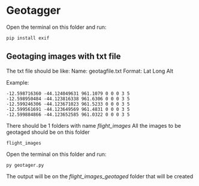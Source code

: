 # Geotagger

Open the terminal on this folder and run:
```
pip install exif
```

## Geotaging images with txt file

The txt file should be like:
Name: geotagfile.txt
Format:
Lat Long Alt

Example:
```
-12.598716360 -44.124049631 961.1079 0 0 0 3 5
-12.598950484 -44.123816338 961.6306 0 0 0 3 5
-12.599246306 -44.123671023 961.5233 0 0 0 3 5
-12.599561691 -44.123649569 961.4831 0 0 0 3 5
-12.599884866 -44.123652585 961.0322 0 0 0 3 5
```

There should be 1 folders with name *flight_images* 
All the images to be geotaged should be on this folder
```
flight_images
```

Open the terminal on this folder and run:
```
py geotager.py
```

The output will be on the *flight_images_geotaged* folder that will be created